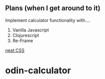## Plans (when I get around to it)

Implement calculator functionality with....
<br>
1. Vanilla Javascript
2. Clojurescript
3. Re-Frame 


[neat CSS](https://esciafardini.github.io/calculator/)
# odin-calculator
